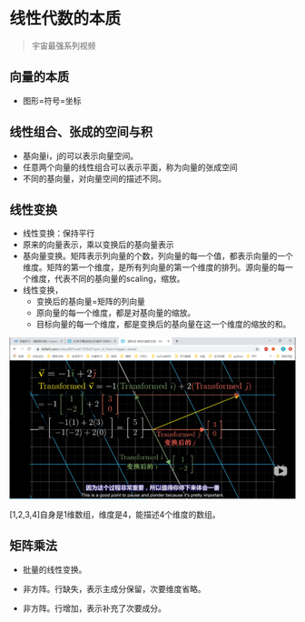 # 线性代数的本质
> 宇宙最强系列视频

## 向量的本质

* 图形=符号=坐标

## 线性组合、张成的空间与积

* 基向量i，j的可以表示向量空间。
* 任意两个向量的线性组合可以表示平面，称为向量的张成空间
* 不同的基向量，对向量空间的描述不同。

## 线性变换
* 线性变换：保持平行
* 原来的向量表示，乘以变换后的基向量表示
* 基向量变换。矩阵表示列向量的个数，列向量的每一个值，都表示向量的一个维度。矩阵的第一个维度，是所有列向量的第一个维度的排列。源向量的每一个维度，代表不同的基向量的scaling，缩放。
* 线性变换，
  * 变换后的基向量=矩阵的列向量
  * 原向量的每一个维度，都是对基向量的缩放。
  * 目标向量的每一个维度，都是变换后的基向量在这一个维度的缩放的和。

![](img/线性变换.png)

[1,2,3,4]自身是1维数组，维度是4，能描述4个维度的数组。

## 矩阵乘法

* 批量的线性变换。

* 非方阵。行缺失，表示主成分保留，次要维度省略。
* 非方阵。行增加，表示补充了次要成分。